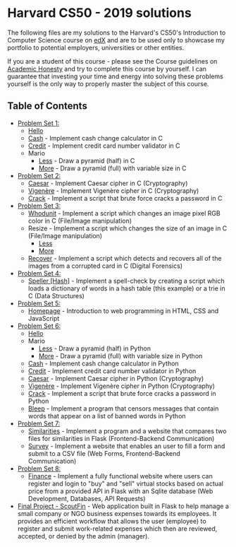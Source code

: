 # Harvard CS50 - 2019 solutions

The following files are my solutions to the Harvard's CS50's Introduction to Computer Science course on [edX](https://courses.edx.org/courses/course-v1:HarvardX+CS50+X/course/) and are to be used only to showcase my portfolio to potential employers, universities or other entities.

If you are a student of this course - please see the Course guidelines on [Academic Honesty](https://docs.cs50.net/2019/x/syllabus.html#academic-honesty) and try to complete this course by yourself. I can guarantee that investing your time and energy into solving these problems yourself is the only way to properly master the subject of this course.

## Table of Contents
- [Problem Set 1:](/pset1)
  * [Hello](/pset1/hello.c)
  * [Cash](/pset1/cash.c) - Implement cash change calculator in C
  * [Credit](/pset1/credit.c) - Implement credit card number validator in C
  * Mario
    + [Less](/pset1/mario_less.c) - Draw a pyramid (half) in C
    + [More](/pset1/mario_more.c) - Draw a pyramid (full) with variable size in C
- [Problem Set 2:](/pset2)
  * [Caesar](/pset2/caesar.c) - Implement Caesar cipher in C (Cryptography)
  * [Vigenère](/pset2/vigenere.c) - Implement Vigenère cipher in C (Cryptography)
  * [Crack](/pset2/crack.c) - Implement a script that brute force cracks a password in C
- [Problem Set 3:](/pset3)
  * [Whodunit](/pset3/whodunit.c) - Implement a script which changes an image pixel RGB color in C (File/Image manipulation)
  * Resize - Implement a script which changes the size of an image in C (File/Image manipulation)
    + [Less](/pset3/resize_less.c)
    + [More](/pset3/resize_more.c)
  * [Recover](/pset3/recover.c) - Implement a script which detects and recovers all of the images from a corrupted card in C (Digital Forensics)
- [Problem Set 4:](/pset4)
  * [Speller [Hash]](/pset4/speller.c) - Implement a spell-check by creating a script which loads a dictionary of words in a hash table (this example) or a trie in C (Data Structures)
- [Problem Set 5:](/pset5)
  * [Homepage](/pset5/index.html) - Introduction to web programming in HTML, CSS and JavaScript
- [Problem Set 6:](/pset6)
  * [Hello](/pset6/hello.py)
  * Mario
    + [Less](/pset6/mario_less.py) - Draw a pyramid (half) in Python
    + [More](/pset6/mario_more.py) - Draw a pyramid (full) with variable size in Python
  * [Cash](/pset6/cash.py) - Implement cash change calculator in Python
  * [Credit](/pset6/credit.py) - Implement credit card number validator in Python
  * [Caesar](/pset6/caesar.py) - Implement Caesar cipher in Python (Cryptography)
  * [Vigenère](/pset6/vigenere.py) - Implement Vigenère cipher in Python (Cryptography)
  * [Crack](/pset6/crack.py) - Implement a script that brute force cracks a password in Python
  * [Bleep](/pset6/bleep.py) - Implement a program that censors messages that contain words that appear on a list of banned words in Python
- [Problem Set 7:](/pset7)
  * [Similarities](/pset7/similarities) - Implement a program and a website that compares two files for similarities in Flask (Frontend-Backend Communication)
  * [Survey](/pset7/survey) - Implement a website that enables an user to fill a form and submit to a CSV file (Web Forms, Frontend-Backend Communication)
- [Problem Set 8:](/pset8)
  * [Finance](/pset8/finance) - Implement a fully functional website where users can register and login to "buy" and "sell" virtual stocks based on actual price from a provided API in Flask with an Sqlite database (Web Development, Databases, API Requests)
- [Final Project - ScoutFin](/project) - Web application built in Flask to help manage a small company or NGO business expenses towards its employees. It provides an efficient workflow that allows the user (employee) to register and submit work-related expenses which then are reviewed, accepted, or denied by the admin (manager).